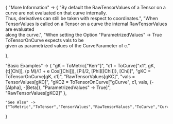 {
  "More Information" -> {
      "By default the RawTensorValues of a Tensor on a curve are not evaluated on that curve internally. \
Thus, derivatives can still be taken with respect to coordinates.",
      "When TensorValues is called on a Tensor on a curve the internal RawTensorValues are evaluated \
along the curve.",
      "When setting the Option \"ParametrizedValues\" -> True ToTensorOnCurve expects vals to be \
given as parametrized values of the CurveParameter of c."

  },

  "Basic Examples" -> {
    "gK = ToMetric[\"Kerr\"]",
    "c1 = ToCurve[\"x1\", gK, {t[\[Chi]], (p M)/(1 + e Cos[\[Chi]]), \[Pi]/2, \[Phi][\[Chi]]}, \[Chi]]",
    "gKC = ToTensorOnCurve[gK, c1]",
    "RawTensorValues[gKC]",
    "vals = TensorValues[gKC]",
    "gKC2 = ToTensorOnCurve[\"gCurve\", c1, vals, {-\[Alpha], -\[Beta]}, \"ParametrizedValues\" -> True]",
    "RawTensorValues[gKC2]"
    },

    "See Also" ->
    {"ToMetric","ToTensor","TensorValues","RawTensorValues","ToCurve","Curve","CurveQ","OnCurveQ","ParametrizedValuesQ"}

}
